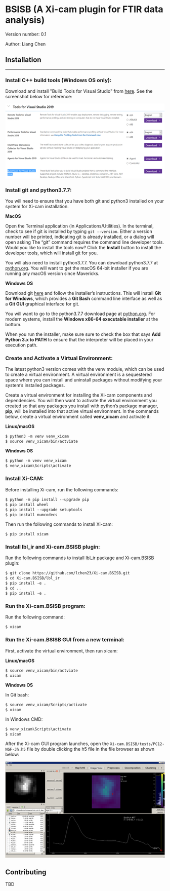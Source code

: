 BSISB (A Xi-cam plugin for FTIR data analysis)
==============================================

Version number: 0.1

Author: Liang Chen

## Installation
---------------------
### Install C++ build tools (Windows OS only):

Download and install "Build Tools for Visual Studio" from [here](https://visualstudio.microsoft.com/downloads/).
See the screenshot below for reference:

![build](images/buildtools.png)

### Install git and python3.7.7:

You will need to ensure that you have both git and python3 installed on your system for Xi-cam installation.

**MacOS**

Open the Terminal application (in Applications/Utilities). In the terminal, check to see if git is installed by typing `git --version`. Either a version number will be printed, indicating git is already installed, or a dialog will open asking The “git” command requires the command line developer tools. Would you like to install the tools now? Click the **Install** button to install the developer tools, which will install git for you.

You will also need to install python3.7.7. You can download python3.7.7 at [python.org](https://www.python.org/downloads/mac-osx/). You will want to get the macOS 64-bit installer if you are running any macOS version since Mavericks.

**Windows OS**

Download git [here](https://git-scm.com/download/win) and follow the installer’s instructions. This will install **Git for Windows**, which provides a **Git Bash** command line interface as well as a **Git GUI** graphical interface for git.

You will want to go to the python3.7.7 download page at [python.org](https://www.python.org/downloads/release/python-377/). For modern systems, install the **Windows x86-64 executable installer** at the bottom.

When you run the installer, make sure sure to check the box that says **Add Python 3.x to PATH** to ensure that the interpreter will be placed in your execution path.

### Create and Activate a Virtual Environment:

The latest python3 version comes with the venv module, which can be used to create a virtual environment. A virtual environment is a sequestered space where you can install and uninstall packages without modifying your system’s installed packages.

Create a virtual environment for installing the Xi-cam components and dependencies. You will then want to activate the virtual environment you created so that any packages you install with python’s package manager, **pip**, will be installed into that active virtual environment. In the commands below, create a virtual environment called **venv_xicam** and activate it:

**Linux/macOS**

    $ python3 -m venv venv_xicam
    $ source venv_xicam/bin/actviate

**Windows OS**

    $ python -m venv venv_xicam
    $ venv_xicam\Scripts\activate 

### Install Xi-CAM:
Before installing Xi-cam, run the following commands:

    $ python -m pip install --upgrade pip
    $ pip install wheel
    $ pip install --upgrade setuptools
    $ pip install numcodecs

Then run the following commands to install Xi-cam:

    $ pip install xicam

### Install lbl_ir and Xi-cam.BSISB plugin:
Run the following commands to install lbl_ir package and Xi-cam.BSISB plugin:

    $ git clone https://github.com/lchen23/Xi-cam.BSISB.git
    $ cd Xi-cam.BSISB/lbl_ir
    $ pip install -e .
    $ cd ..
    $ pip install -e .

### Run the Xi-cam.BSISB program:

Run the following command:

    $ xicam

### Run the Xi-cam.BSISB GUI from a new terminal:
First, activate the virtual environment, then run xicam:

**Linux/macOS**

    $ source venv_xicam/bin/actviate
    $ xicam

**Windows OS**

In Git bash:

    $ source venv_xicam/Scripts/activate
    $ xicam 

In Windows CMD:

    $ venv_xicam\Scripts\activate
    $ xicam 

After the Xi-cam GUI program launches, open the
`Xi-cam.BSISB/tests/PC12-NGF-3h.h5` file by double clicking the h5 file
in the file browser as shown below:

![example](images/example.png)

Contributing
------------

TBD


